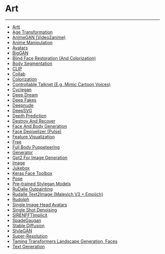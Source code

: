 # Art

---

- [Artt](Artt.md)
- [Age Transformation](Age%20Transformation.md)
- [AnimeGAN (Video2anime)](AnimeGAN%20(Video2anime).md)
- [Anime Manipulation](Anime%20Manipulation.md)
- [Avatars](Avatars.md)
- [BigGAN](BigGAN.md)
- [Blind Face Restoration (And Colorization)](Blind%20Face%20Restoration%20(And%20Colorization).md)
- [Body Segmentation](Body%20Segmentation.md)
- [CLIP](CLIP.md)
- [Collab](Collab.md)
- [Colorization](Colorization.md)
- [Controllable Talknet (E.g. Mimic Cartoon Voices)](Controllable%20Talknet%20(E.g.%20Mimic%20Cartoon%20Voices).md)
- [Cyclegan](Cyclegan.md)
- [Deep Dream](Deep%20Dream.md)
- [Deep Fakes](Deep%20Fakes.md)
- [Deepnude](Deepnude.md)
- [DeepSVG](DeepSVG.md)
- [Depth Prediction](Depth%20Prediction.md)
- [Destroy And Recover](Destroy%20And%20Recover.md)
- [Face And Body Generation](Face%20And%20Body%20Generation.md)
- [Face Depixelizer (Pulse)](Face%20Depixelizer%20(Pulse).md)
- [Feature Visualization](Feature%20Visualization.md)
- [Free](Free.md)
- [Full Body Puppeteering](Full%20Body%20Puppeteering.md)
- [Generator](Generator.md)
- [Gpt2 For Image Generation](Gpt2%20For%20Image%20Generation.md)
- [Image](Image.md)
- [Jukebox](Jukebox.md)
- [Keras Face Toolbox](Keras%20Face%20Toolbox.md)
- [Pose](Pose.md)
- [Pre–trained Stylegan Models](Pre–trained%20Stylegan%20Models.md)
- [RuDalle Outpainting](RuDalle%20Outpainting.md)
- [Rudalle Text2Image (Malevich V3 + Emojich)](Rudalle%20Text2Image%20(Malevich%20V3%20+%20Emojich).md)
- [Rudolph](Rudolph.md)
- [Single Image Head Avatars](Single%20Image%20Head%20Avatars.md)
- [Single Shot Denoising](Single%20Shot%20Denoising.md)
- [SIRENFFTImplicit](SIRENFFTImplicit.md)
- [SpadeGaugan](SpadeGaugan.md)
- [Stable Diffusion](Stable%20Diffusion.md)
- [StyleGAN](StyleGAN.md)
- [Super-Resolution](Super-Resolution.md)
- [Taming Transformers Landscape Generation, Faces](Taming%20Transformers%20Landscape%20Generation,%20Faces.md)
- [Text Generation](AI-Bookmarks/AI-Mthrfckr/ArtImages/Art/Text%20Generation.md)
